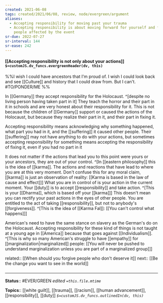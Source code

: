 ```yaml
---
created: 2021-06-08
tags: created/2021/06/08, review, node/evergreen/argument
aliases:
  - Accepting responsibility for moving past your trauma
  - Accepting responsibility is about moving forward for yourself and for the
    people affected by the event
sr-due: 2022-07-27
sr-interval: 144
sr-ease: 242
---
```


#### [[Accepting responsibility is not only about your actions]] `$=customJS.dv_funcs.evergreenHeader(dv, this)`

%%I wish I could have ancestors that I'm proud of. I wish I could look back and see [[Culture]] and history that I could draw from. But I can't. #TO/PONDER/ME %%

In [[Germany]] they accept responsibility for the Holocaust.
^[despite no living person having taken part in it]
They teach the horror and their part in it in schools and are very honest about their responsibility for it. This is not because the children of [[Germany]] support or caused the actions of the Holocaust, but because they realize their part in it, and their part in fixing it.

Accepting responsibility means acknowledging why something happened, what part you had in it, and the [[suffering]] it caused other people.
Their [[suffering]] may not have anything to do with your actions, but
sometimes accepting responsibility for something means accepting the responsibility of fixing it, even if you had no part in it

It does not matter if the actions that lead you to this point were yours or your ancestors, they are out of your control. 
^[In [[eastern philosophy]] this is the idea of [[karma]]. The actions and reactions that have lead to where you are at this very moment.
Don't confuse this for any moral claim, [[karma]] is just an observation of reality: [[Karma is based in the law of cause and effect]]]
What you are in control of is your action in the current moment.
Your [[duty]] is to accept [[responsibility]] and take action.
^[This is your [[Dharma]], which is based off your [[karma]]]
This doesn't mean you can rectify your past actions in the eyes of other people. You are entitled to the act of taking [[responsibility]], but not to anybody's [[forgiveness]].
^[This is the idea of [[Karma Fal]]: [[You can't control what happens]]]

American's need to have the same stance on slavery as the German's do on the Holocaust.
Accepting responsibility for these kind of things is not taught at a young age in [[America]] because that goes against [[Individualism]].
^[This is why so many American's struggle to have [[empathy]] for [[marginalization|marginalized]] people: 
[[You will never be pushed to understand marginalization unless you are part of a marginalized group]]]

related:: [[When should you forgive people who don't deserve it]]
next:: [[Be the change you want to see in the world]]

### <hr class="footnote"/>

**Status**:: #EVER/GREEN 
*edited `=this.file.mtime`*

**Topics**:: [[white guilt]], [[trauma]], [[racism]], [[human advancement]], [[responsibility]], [[duty]]
*`$=customJS.dv_funcs.outlinedIn(dv, this)`*
